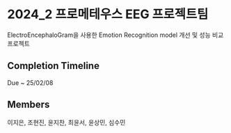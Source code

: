 # 2024_2 프로메테우스 EEG 프로젝트팀 

ElectroEncephaloGram을 사용한 Emotion Recognition model 개선 및 성능 비교 프로젝트

## Completion Timeline

Due ~ 25/02/08

## Members
이지은, 조현진, 윤지찬, 최윤서, 윤상민, 심수민